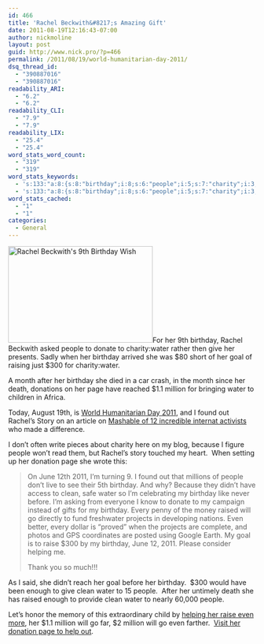 ```yaml
---
id: 466
title: 'Rachel Beckwith&#8217;s Amazing Gift'
date: 2011-08-19T12:16:43-07:00
author: nickmoline
layout: post
guid: http://www.nick.pro/?p=466
permalink: /2011/08/19/world-humanitarian-day-2011/
dsq_thread_id:
  - "390887016"
  - "390887016"
readability_ARI:
  - "6.2"
  - "6.2"
readability_CLI:
  - "7.9"
  - "7.9"
readability_LIX:
  - "25.4"
  - "25.4"
word_stats_word_count:
  - "319"
  - "319"
word_stats_keywords:
  - 's:133:"a:8:{s:8:"birthday";i:8;s:6:"people";i:5;s:7:"charity";i:3;s:5:"water";i:6;s:4:"goal";i:3;s:4:"page";i:3;i:2011;i:3;s:5:"clean";i:3;}";'
  - 's:133:"a:8:{s:8:"birthday";i:8;s:6:"people";i:5;s:7:"charity";i:3;s:5:"water";i:6;s:4:"goal";i:3;s:4:"page";i:3;i:2011;i:3;s:5:"clean";i:3;}";'
word_stats_cached:
  - "1"
  - "1"
categories:
  - General
---
```

[<img class="alignright size-full wp-image-468" title="Rachel Beckwith's 9th Birthday Wish" alt="Rachel Beckwith's 9th Birthday Wish" src="https://i2.wp.com/www.nick.pro/wp-content/uploads/2011/08/090a37248b294max.jpg?resize=294%2C196&#038;ssl=1" width="294" height="196" data-recalc-dims="1" />](http://mycharitywater.org/rachels9thbirthday)For her 9th birthday, Rachel Beckwith asked people to donate to charity:water rather then give her presents. Sadly when her birthday arrived she was $80 short of her goal of raising just $300 for charity:water.

A month after her birthday she died in a car crash, in the month since her death, donations on her page have reached $1.1 million for bringing water to children in Africa.

Today, August 19th, is <a title="World Humanitarian Day 2011" href="http://ochaonline.un.org/whd/" target="_blank">World Humanitarian Day 2011</a>, and I found out Rachel&#8217;s Story on an article on <a href="http://mashable.com/2011/08/19/world-humanitarian-day-2011/#237336-Rachel-Beckwith" target="_blank">Mashable of 12 incredible internat activists</a> who made a difference.

I don&#8217;t often write pieces about charity here on my blog, because I figure people won&#8217;t read them, but Rachel&#8217;s story touched my heart.  When setting up her donation page she wrote this:

> On June 12th 2011, I&#8217;m turning 9. I found out that millions of people don&#8217;t live to see their 5th birthday. And why? Because they didn&#8217;t have access to clean, safe water so I&#8217;m celebrating my birthday like never before. I&#8217;m asking from everyone I know to donate to my campaign instead of gifts for my birthday. Every penny of the money raised will go directly to fund freshwater projects in developing nations. Even better, every dollar is &#8220;proved&#8221; when the projects are complete, and photos and GPS coordinates are posted using Google Earth. My goal is to raise $300 by my birthday, June 12, 2011. Please consider helping me.
> 
> Thank you so much!!!

As I said, she didn&#8217;t reach her goal before her birthday.  $300 would have been enough to give clean water to 15 people.  After her untimely death she has raised enough to provide clean water to nearly 60,000 people.

Let&#8217;s honor the memory of this extraordinary child by [helping her raise even more](http://mycharitywater.org/rachels9thbirthday), her $1.1 million will go far, $2 million will go even farther.  [Visit her donation page to help out](http://mycharitywater.org/rachels9thbirthday).